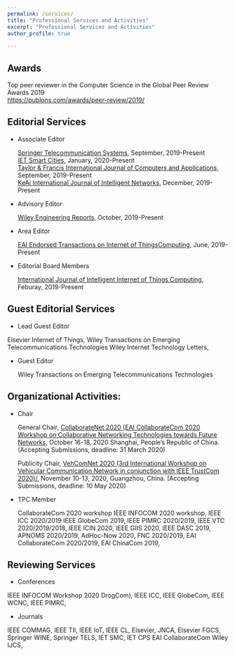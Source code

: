 ```yaml
---
permalink: /services/
title: "Professional Services and Activities"
excerpt: "Professional Services and Activities"
author_profile: true

---
```


Awards
--------
Top peer reviewer in the Computer Science in the Global Peer Review Awards 2019  
<a href="https://publons.com/awards/peer-review/2019/" target="_blank">https://publons.com/awards/peer-review/2019/</a>

Editorial Services
--------
* Associate Editor

   <a href="https://link.springer.com/journal/11235" target="_blank">Springer Telecommunication Systems</a>, September, 2019-Present  
   <a href="https://digital-library.theiet.org/content/journals/iet-smc" target="_blank">IET Smart Cities</a>, January, 2020-Present  
   <a href="https://www.tandfonline.com/toc/tjca20/current" target="_blank">Taylor & Francis International Journal of Computers and Applications</a>, September, 2019-Present  
   <a href="http://www.keaipublishing.com/en/journals/international-journal-of-intelligent-networks/" target="_blank">KeAi International Journal of Intelligent Networks</a>, December, 2019-Present 
  
* Advisory Editor

  <a href="https://onlinelibrary.wiley.com/journal/25778196" target="_blank">Wiley Engineering Reports</a>, October, 2019-Present
  
* Area Editor 

  <a href="https://eudl.eu/journal/IoT" target="_blank">EAI Endorsed Transactions on Internet of ThingsComputing</a>, June, 2019-Present
    
* Editorial Board Members

   <a href="https://www.inderscience.com/jhome.php?jcode=ijiitc" target="_blank">International Journal of Intelligent Internet of Things Computing</a>, Feburay, 2019-Present 

Guest Editorial Services
--------
* Lead Guest Editor

 Elsevier Internet of Things, 
 Wiley Transactions on Emerging Telecommunications Technologies 
 Wiley Internet Technology Letters,
 
* Guest Editor

  Wiley Transactions on Emerging Telecommunications Technologies 

Organizational Activities:
--------
* Chair

  General Chair, <a href="http://collaboratecom.org/collaboratenet-workshop/" target="_blank">CollaborateNet 2020 (EAI CollaborateCom 2020 Workshop on Collaborative Networking Technologies towards Future Networks</a>, October 16-18, 2020
Shanghai, People’s Republic of China. (Accepting Submissions, deadline: 31 March 2020) 

  Publicity Chair, <a href="https://computing.derby.ac.uk/c/vehcomnet-2020/" target="_blank">VehComNet 2020 (3rd International Workshop on Vehicular Communication Network in conjunction with IEEE TrustCom 2020)/</a>, November 10-13, 2020, Guangzhou, China. (Accepting Submissions, deadline: 10 May 2020) 

* TPC Member

  CollaborateCom 2020 workshop
  IEEE INFOCOM 2020 workshop, 
  IEEE ICC 2020/2019
  IEEE GlobeCom 2019, IEEE PIMRC 2020/2019, 
  IEEE VTC 2020/2019/2018, IEEE ICIN 2020, 
  IEEE GIIS 2020, 
  IEEE DASC 2019, 
  APNOMS 2020/2019, 
  AdHoc-Now 2020, 
  FNC 2020/2019, 
  EAI CollaborateCom 2020/2019, 
  EAI ChinaCom 2019, 


Reviewing Services
--------
* Conferences  

IEEE INFOCOM Workshop 2020 DrogCom), 
IEEE ICC, 
IEEE GlobeCom, 
IEEE WCNC, 
IEEE PIMRC, 

* Journals

IEEE COMMAG, 
IEEE TII, 
IEEE IoT, 
IEEE CL, 
Elsevier, JNCA, 
Elsevier FGCS, 
Springer WINE, 
Springer TELS, 
IET SMC, 
IET CPS
EAI CollaborateCom 
Wiley IJCS,



